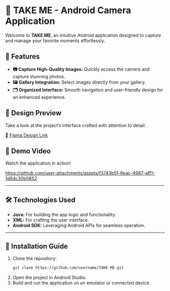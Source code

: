 # **📸 TAKE ME - Android Camera Application**

Welcome to **TAKE ME**, an intuitive Android application designed to capture and manage your favorite moments effortlessly.

## **🌟 Features**
- **📷 Capture High-Quality Images:** Quickly access the camera and capture stunning photos.
- **🖼️ Gallery Integration:** Select images directly from your gallery.
- **🗂️ Organized Interface:** Smooth navigation and user-friendly design for an enhanced experience.

## **🎨 Design Preview**
Take a look at the project’s interface crafted with attention to detail.

🔗 [Figma Design Link]([https://example.com](https://www.figma.com/design/SH3T5bCGiNaQ0Z2obm5zgz/Take-Me?node-id=0-1&t=itXdoK9hnrBtIRbs-1))

## **🎥 Demo Video**
Watch the application in action!



https://github.com/user-attachments/assets/f3743b5f-6eac-4987-aff1-1d6dc30b0652



---

## **🛠️ Technologies Used**
- **Java:** For building the app logic and functionality.
- **XML:** For crafting the user interface.
- **Android SDK:** Leveraging Android APIs for seamless operation.

---

## **📂 Installation Guide**
1. Clone the repository:
   ```bash
   git clone https://github.com/username/TAKE-ME.git
2. Open the project in Android Studio.
3. Build and run the application on an emulator or connected device.
